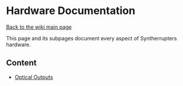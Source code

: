 # Hardware Documentation

[Back to the wiki main page](README.md#readme)

This page and its subpages document every aspect of Syntherrupters hardware.

## Content

* [Optical Outputs](Optical%20Outputs.md#readme)
